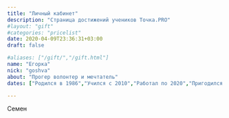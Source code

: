 ```yaml
---
title: "Личный кабинет"
description: "Страница достижений учеников Точка.PRO"
#layout: "gift"
#categories: "pricelist"
date: 2020-04-09T23:36:31+03:00
draft: false

#aliases: ["/gift/","/gift.html"]
name: "Егорка"
nick: "goshva"
about: "Прогер волонтер и мечтатель"
dates: ["Родился в 1986","Учился с 2010","Работал по 2020","Пригодился в 2021"]

---
```

Семен